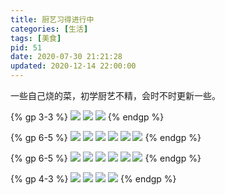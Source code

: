 ```yaml
---
title: 厨艺习得进行中
categories: [生活]
tags: [美食]
pid: 51
date: 2020-07-30 21:21:28
updated: 2020-12-14 22:00:00
---
```


一些自己烧的菜，初学厨艺不精，会时不时更新一些。

{% gp 3-3 %}
![](https://cos.pinlyu.com/post/2020/51-cooking01.webp)
![](https://cos.pinlyu.com/post/2020/51-cooking02.webp)
![](https://cos.pinlyu.com/post/2020/51-cooking03.webp)
{% endgp %}
<!-- more -->

{% gp 6-5 %}
![](https://cos.pinlyu.com/post/2020/51-cooking04.webp)
![](https://cos.pinlyu.com/post/2020/51-cooking05.webp)
![](https://cos.pinlyu.com/post/2020/51-cooking06.webp)
![](https://cos.pinlyu.com/post/2020/51-cooking07.webp)
![](https://cos.pinlyu.com/post/2020/51-cooking08.webp)
![](https://cos.pinlyu.com/post/2020/51-cooking09.webp)
{% endgp %}

{% gp 6-5 %}
![](https://cos.pinlyu.com/post/2020/51-cooking10.webp)
![](https://cos.pinlyu.com/post/2020/51-cooking11.webp)
![](https://cos.pinlyu.com/post/2020/51-cooking12.webp)
![](https://cos.pinlyu.com/post/2020/51-cooking13.webp)
![](https://cos.pinlyu.com/post/2020/51-cooking14.webp)
![](https://cos.pinlyu.com/post/2020/51-cooking15.webp)
{% endgp %}

{% gp 4-3 %}
![](https://cos.pinlyu.com/post/2020/51-cooking16.webp)
![](https://cos.pinlyu.com/post/2020/51-cooking17.webp)
![](https://cos.pinlyu.com/post/2020/51-cooking18.webp)
![](https://cos.pinlyu.com/post/2020/51-cooking19.webp)
{% endgp %}